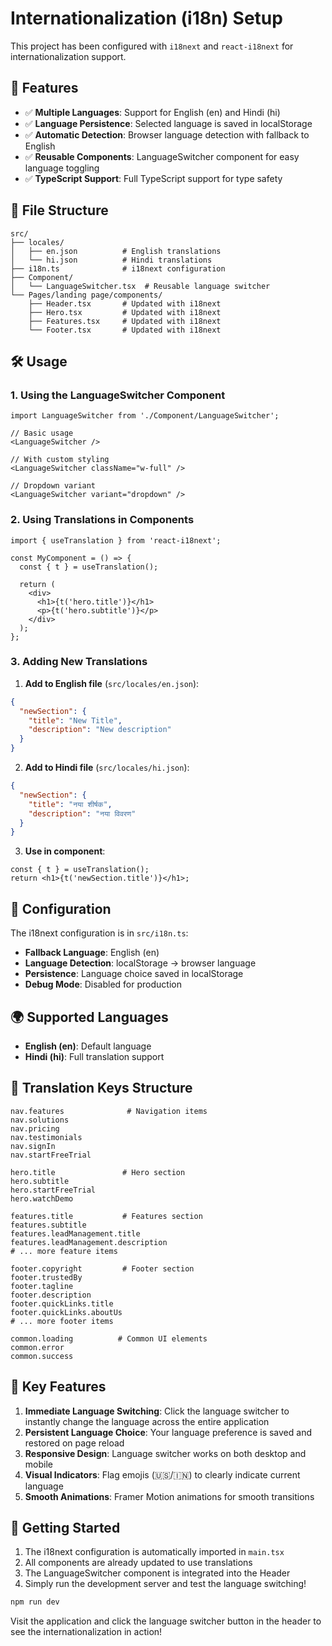 # Internationalization (i18n) Setup

This project has been configured with `i18next` and `react-i18next` for internationalization support.

## 🚀 Features

- ✅ **Multiple Languages**: Support for English (en) and Hindi (hi)
- ✅ **Language Persistence**: Selected language is saved in localStorage
- ✅ **Automatic Detection**: Browser language detection with fallback to English
- ✅ **Reusable Components**: LanguageSwitcher component for easy language toggling
- ✅ **TypeScript Support**: Full TypeScript support for type safety

## 📁 File Structure

```
src/
├── locales/
│   ├── en.json          # English translations
│   └── hi.json          # Hindi translations
├── i18n.ts              # i18next configuration
├── Component/
│   └── LanguageSwitcher.tsx  # Reusable language switcher
└── Pages/landing page/components/
    ├── Header.tsx       # Updated with i18next
    ├── Hero.tsx         # Updated with i18next
    ├── Features.tsx     # Updated with i18next
    └── Footer.tsx       # Updated with i18next
```

## 🛠️ Usage

### 1. Using the LanguageSwitcher Component

```tsx
import LanguageSwitcher from './Component/LanguageSwitcher';

// Basic usage
<LanguageSwitcher />

// With custom styling
<LanguageSwitcher className="w-full" />

// Dropdown variant
<LanguageSwitcher variant="dropdown" />
```

### 2. Using Translations in Components

```tsx
import { useTranslation } from 'react-i18next';

const MyComponent = () => {
  const { t } = useTranslation();
  
  return (
    <div>
      <h1>{t('hero.title')}</h1>
      <p>{t('hero.subtitle')}</p>
    </div>
  );
};
```

### 3. Adding New Translations

1. **Add to English file** (`src/locales/en.json`):
```json
{
  "newSection": {
    "title": "New Title",
    "description": "New description"
  }
}
```

2. **Add to Hindi file** (`src/locales/hi.json`):
```json
{
  "newSection": {
    "title": "नया शीर्षक",
    "description": "नया विवरण"
  }
}
```

3. **Use in component**:
```tsx
const { t } = useTranslation();
return <h1>{t('newSection.title')}</h1>;
```

## 🔧 Configuration

The i18next configuration is in `src/i18n.ts`:

- **Fallback Language**: English (en)
- **Language Detection**: localStorage → browser language
- **Persistence**: Language choice saved in localStorage
- **Debug Mode**: Disabled for production

## 🌍 Supported Languages

- **English (en)**: Default language
- **Hindi (hi)**: Full translation support

## 📝 Translation Keys Structure

```
nav.features              # Navigation items
nav.solutions
nav.pricing
nav.testimonials
nav.signIn
nav.startFreeTrial

hero.title               # Hero section
hero.subtitle
hero.startFreeTrial
hero.watchDemo

features.title           # Features section
features.subtitle
features.leadManagement.title
features.leadManagement.description
# ... more feature items

footer.copyright         # Footer section
footer.trustedBy
footer.tagline
footer.description
footer.quickLinks.title
footer.quickLinks.aboutUs
# ... more footer items

common.loading          # Common UI elements
common.error
common.success
```

## 🎯 Key Features

1. **Immediate Language Switching**: Click the language switcher to instantly change the language across the entire application
2. **Persistent Language Choice**: Your language preference is saved and restored on page reload
3. **Responsive Design**: Language switcher works on both desktop and mobile
4. **Visual Indicators**: Flag emojis (🇺🇸/🇮🇳) to clearly indicate current language
5. **Smooth Animations**: Framer Motion animations for smooth transitions

## 🚀 Getting Started

1. The i18next configuration is automatically imported in `main.tsx`
2. All components are already updated to use translations
3. The LanguageSwitcher component is integrated into the Header
4. Simply run the development server and test the language switching!

```bash
npm run dev
```

Visit the application and click the language switcher button in the header to see the internationalization in action! 